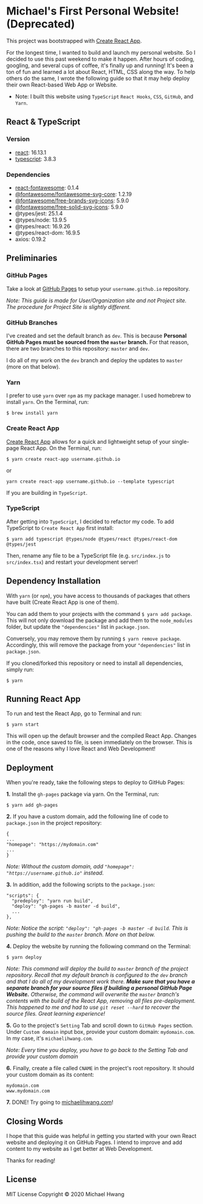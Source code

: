 # Michael's First Personal Website! (Deprecated)
This project was bootstrapped with [Create React App](https://github.com/facebook/create-react-app).

For the longest time, I wanted to build and launch my personal website. So I decided to use this past weekend to make it happen. After hours of coding, googling, and several cups of coffee, it's finally up and running! It's been a ton of fun and learned a lot about React, HTML, CSS along the way. To help others do the same, I wrote the following guide so that it may help deploy their own React-based Web App or Website.

* Note: I built this website using `TypeScript` `React Hooks`, `CSS`, `GitHub`, and `Yarn`.

## React & TypeScript
### Version
* [react](https://github.com/facebook/react): 16.13.1
* [typescript](https://www.typescriptlang.org/): 3.8.3

### Dependencies
* [react-fontawesome](https://github.com/FortAwesome/react-fontawesome): 0.1.4
* [@fontawesome/fontawesome-svg-core](https://github.com/FortAwesome/react-fontawesome): 1.2.19
* [@fontawesome/free-brands-svg-icons](https://github.com/FortAwesome/react-fontawesome): 5.9.0
* [@fontawesome/free-solid-svg-icons](https://github.com/FortAwesome/react-fontawesome): 5.9.0
* @types/jest: 25.1.4
* @types/node: 13.9.5
* @types/react: 16.9.26
* @types/react-dom: 16.9.5
* axios: 0.19.2

## Preliminaries
### GitHub Pages
Take a look at [GitHub Pages](https://pages.github.com/) to setup your `username.github.io` repository.

*Note: This guide is made for User/Organization site and not Project site. The procedure for Project Site is slightly different.*

### GitHub Branches
I've created and set the default branch as `dev`. This is because **Personal GitHub Pages must be sourced from the `master` branch.** For that reason, there are two branches to this repository: `master` and `dev`.

I do all of my work on the `dev` branch and deploy the updates to `master` (more on that below).

### Yarn
I prefer to use `yarn` over `npm` as my package manager. I used homebrew to install `yarn`. On the Terminal, run:

`$ brew install yarn`

### Create React App
[Create React App](https://facebook.github.io/create-react-app/docs/getting-started) allows for a quick and lightweight setup of your single-page React App. On the Terminal, run:

`$ yarn create react-app username.github.io`

or

`yarn create react-app username.github.io --template typescript`

If you are building in `TypeScript`.

### TypeScript
After getting into `TypeScript`, I decided to refactor my code. To add TypeScript to `Create React App` first install:

`$ yarn add typescript @types/node @types/react @types/react-dom @types/jest`

Then, rename any file to be a TypeScript file (e.g. `src/index.js` to `src/index.tsx`) and restart your development server!

## Dependency Installation
With `yarn` (or `npm`), you have access to thousands of packages that others have built (Create React App is one of them).

You can add them to your projects with the command `$ yarn add package`. This will not only download the package and add them to the `node_modules` folder, but update the `"dependencies"` list in `package.json`.

Conversely, you may remove them by running `$ yarn remove package`. Accordingly, this will remove the package from your `"dependencies"` list in `package.json`.

If you cloned/forked this repository or need to install all dependencies, simply run:

`$ yarn`

## Running React App
To run and test the React App, go to Terminal and run:

`$ yarn start`

This will open up the default browser and the compiled React App. Changes in the code, once saved to file, is seen immediately on the browser. This is one of the reasons why I love React and Web Development!

## Deployment
When you're ready, take the following steps to deploy to GitHub Pages:

**1.** Install the `gh-pages` package via yarn. On the Terminal, run:

`$ yarn add gh-pages`

**2.** If you have a custom domain, add the following line of code to `package.json` in the project repository:

```
{
...
"homepage": "https://mydomain.com"
...
}
```

*Note: Without the custom domain, add `"homepage": "https://username.github.io"` instead.*

**3.** In addition, add the following scripts to the `package.json`:

```
"scripts": {
  "predeploy": "yarn run build",
  "deploy": "gh-pages -b master -d build",
  ...
},
```

*Note: Notice the script: `"deploy": "gh-pages -b master -d build`. This is pushing the build to the `master` branch. More on that below.*

**4.** Deploy the website by running the following command on the Terminal:

`$ yarn deploy`

*Note: This command will deploy the build to `master` branch of the project repository. Recall that my default branch is configured to the `dev` branch and that I do all of my development work there. **Make sure that you have a separate branch for your source files if building a personal GitHub Page Website.** Otherwise, the command will overwrite the `master` branch's contents with the build of the React App, removing all files pre-deployment. This happened to me and had to use `git reset --hard` to recover the source files. Great learning experience!*

**5.** Go to the project's `Setting` Tab and scroll down to `GitHub Pages` section. Under `Custom domain` input box, provide your custom domain: `mydomain.com`. In my case, it's `michaelihwang.com`.

*Note: Every time you deploy, you have to go back to the Setting Tab and provide your custom domain*

**6.** Finally, create a file called `CNAME` in the project's root repository. It should your custom domain as its content:

```
mydomain.com
www.mydomain.com
```

**7.** DONE! Try going to [michaelihwang.com](michaelihwang.com)!

## Closing Words
I hope that this guide was helpful in getting you started with your own React website and deploying it on GitHub Pages. I intend to improve and add content to my website as I get better at Web Development.

Thanks for reading!

## License
MIT License Copyright © 2020 Michael Hwang
